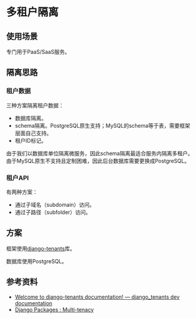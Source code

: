 # 多租户隔离

## 使用场景

专门用于PaaS/SaaS服务。

## 隔离思路

### 租户数据

三种方案隔离租户数据：

- 数据库隔离。
- schema隔离。PostgreSQL原生支持；MySQL的schema等于表，需要框架层面自己支持。
- 租户ID标记。

由于我们以数据库单位隔离微服务，因此schema隔离最适合服务内隔离多租户。
由于MySQL原生不支持且定制困难，因此后台数据库需要更换成PostgreSQL。

### 租户API

有两种方案：

- 通过子域名（subdomain）访问。
- 通过子路径（subfolder）访问。

## 方案

框架使用[django-tenants](https://django-tenants.readthedocs.io/en/latest/)库。

数据库使用PostgreSQL。

## 参考资料

- [Welcome to django-tenants documentation! &mdash; django_tenants dev documentation](https://django-tenants.readthedocs.io/en/latest/)
- [Django Packages : Multi-tenacy](https://djangopackages.org/grids/g/multi-tenancy/)
